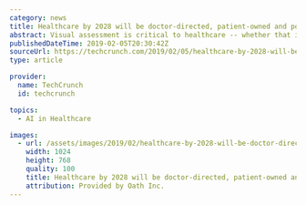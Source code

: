 ```yaml
---
category: news
title: Healthcare by 2028 will be doctor-directed, patient-owned and powered by visual technologies
abstract: Visual assessment is critical to healthcare -- whether that is a doctor peering down your throat as you say “ahhh” or an MRI of your brain.
publishedDateTime: 2019-02-05T20:30:42Z
sourceUrl: https://techcrunch.com/2019/02/05/healthcare-by-2028-will-be-doctor-directed-patient-owned-and-powered-by-visual-technologies/
type: article

provider:
  name: TechCrunch
  id: techcrunch

topics:
  - AI in Healthcare

images:
  - url: /assets/images/2019/02/healthcare-by-2028-will-be-doctor-directed-patient-owned-and-powered-by-visual-technologies-1.jpg
    width: 1024
    height: 768
    quality: 100
    title: Healthcare by 2028 will be doctor-directed, patient-owned and powered by visual technologies
    attribution: Provided by Oath Inc.
---
```

